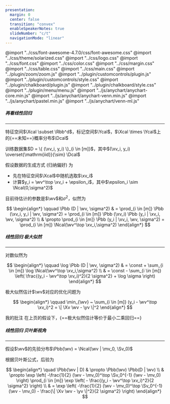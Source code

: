 ```yaml
---
presentation:
  margin: 0
  center: false
  transition: "convex"
  enableSpeakerNotes: true
  slideNumber: "c/t"
  navigationMode: "linear"
---
```


@import "../css/font-awesome-4.7.0/css/font-awesome.css"
@import "../css/theme/solarized.css"
@import "../css/logo.css"
@import "../css/font.css"
@import "../css/color.css"
@import "../css/margin.css"
@import "../css/table.css"
@import "../css/main.css"
@import "../plugin/zoom/zoom.js"
@import "../plugin/customcontrols/plugin.js"
@import "../plugin/customcontrols/style.css"
@import "../plugin/chalkboard/plugin.js"
@import "../plugin/chalkboard/style.css"
@import "../plugin/menu/menu.js"
@import "../js/anychart/anychart-core.min.js"
@import "../js/anychart/anychart-venn.min.js"
@import "../js/anychart/pastel.min.js"
@import "../js/anychart/venn-ml.js"

<!-- slide data-notes="" -->

##### 再看线性回归

---

特征空间$\Xcal \subset \Rbb^d$，标记空间$\Ycal$，$\Xcal \times \Ycal$上的{==未知==}概率分布$\Dcal$

<div class="top-2"></div>

训练数据集$D = \{ (\xv_i, y_i) \}_{i \in [m]}$，其中$(\xv_i, y_i) \overset{\mathrm{iid}}{\sim} \Dcal$

假设数据的生成方式 (归纳偏好) 为

- 先在特征空间$\Xcal$中随机选取$\xv_i$
- 计算$y_i = \wv^\top \xv_i + \epsilon_i$，其中$\epsilon_i \sim \Ncal(0,\sigma^2)$

<div class="top2"></div>

目前待估计的参数是$\wv$和$\sigma^2$，似然为

$$
\begin{align*}
    \qquad \Pbb (D | \wv, \sigma^2) & = \prod_{i \in [m]} \Pbb (\xv_i, y_i | \wv, \sigma^2) = \prod_{i \in [m]} \Pbb (\xv_i) \Pbb (y_i | \xv_i, \wv, \sigma^2) \\
    & \propto \prod_{i \in [m]} \Pbb (y_i | \xv_i, \wv, \sigma^2) = \prod_{i \in [m]} \Ncal(\wv^\top \xv_i,\sigma^2)
\end{align*}
$$

<!-- slide vertical=true data-notes="" -->

##### 线性回归 极大似然

---

对数似然为

$$
\begin{align*}
    \qquad \log \Pbb (D | \wv, \sigma^2) & = \const + \sum_{i \in [m]} \log \Ncal(\wv^\top \xv_i,\sigma^2) \\
    & = \const - \sum_{i \in [m]} \left( \frac{(y_i - \wv^\top \xv_i)^2}{2 \sigma^2} + \log \sigma \right)
\end{align*}
$$

极大似然估计$\wv$对应的优化问题为

$$
\begin{align*}
    \qquad \min_{\wv} ~ \sum_{i \in [m]} (y_i - \wv^\top \xv_i)^2 = \| \Xv \wv - \yv \|^2
\end{align*}
$$

我的批注 在上页的假设下，{==极大似然估计等价于最小二乘回归==}

<!-- slide vertical=true data-notes="" -->

##### 线性回归 贝叶斯视角

---

假设$\wv$的先验分布$\Pbb(\wv) = \Ncal(\wv | \mv_0, \Sv_0)$

根据贝叶斯公式，后验为

$$
\begin{align*}
    \quad \Pbb(\wv | D) & \propto \Pbb(\wv) \Pbb(D | \wv) \\
    & \propto \exp \left( -\frac{1}{2} (\wv - \mv_0)^\top \Sv_0^{-1} (\wv - \mv_0) \right) \prod_{i \in [m]} \exp \left( - \frac{(y_i - \wv^\top \xv_i)^2}{2 \sigma^2} \right) \\
    & = \exp \left( -\frac{1}{2} (\wv - \mv_0)^\top \Sv_0^{-1} (\wv - \mv_0) - \frac{\| \Xv \wv - \yv \|^2}{2 \sigma^2} \right)
\end{align*}
$$
